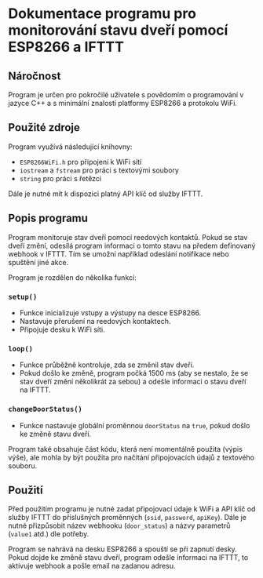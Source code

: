# Dokumentace programu pro monitorování stavu dveří pomocí ESP8266 a IFTTT

## Náročnost

Program je určen pro pokročilé uživatele s povědomím o programování v jazyce C++ a s minimální znalostí platformy ESP8266 a protokolu WiFi.

## Použité zdroje

Program využívá následující knihovny:

- `ESP8266WiFi.h` pro připojení k WiFi sítí
- `iostream` a `fstream` pro práci s textovými soubory
- `string` pro práci s řetězci

Dále je nutné mít k dispozici platný API klíč od služby IFTTT.

## Popis programu

Program monitoruje stav dveří pomocí reedových kontaktů. Pokud se stav dveří změní, odesílá program informaci o tomto stavu na předem definovaný webhook v IFTTT. Tím se umožní například odeslání notifikace nebo spuštění jiné akce.

Program je rozdělen do několika funkcí:

### `setup()`

- Funkce inicializuje vstupy a výstupy na desce ESP8266.
- Nastavuje přerušení na reedových kontaktech.
- Připojuje desku k WiFi síti.

### `loop()`

- Funkce průběžně kontroluje, zda se změnil stav dveří.
- Pokud došlo ke změně, program počká 1500 ms (aby se nestalo, že se stav dveří změní několikrát za sebou) a odešle informaci o stavu dveří na IFTTT.

### `changeDoorStatus()`

- Funkce nastavuje globální proměnnou `doorStatus` na `true`, pokud došlo ke změně stavu dveří.

Program také obsahuje část kódu, která není momentálně použita (výpis výše), ale mohla by být použita pro načítání připojovacích údajů z textového souboru.

## Použití

Před použitím programu je nutné zadat připojovací údaje k WiFi a API klíč od služby IFTTT do příslušných proměnných (`ssid`, `password`, `apiKey`). Dále je nutné přizpůsobit název webhooku (`door_status`) a názvy parametrů (`value1` atd.) dle potřeby.

Program se nahrává na desku ESP8266 a spouští se při zapnutí desky. Pokud dojde ke změně stavu dveří, program odešle informaci na IFTTT, to aktivuje webhook a pošle email na zadanou adresu.

